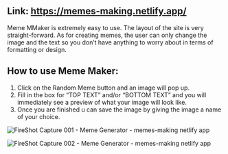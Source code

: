 ## Link: https://memes-making.netlify.app/

Meme MMaker is extremely easy to use. The layout of the site is very straight-forward. As for creating memes, the user can only change the image and the text so you don’t have anything to worry about in terms of formatting or design.

## How to use Meme Maker:

1. Click on the Random Meme button and an image will pop up.
2. Fill in the box for “TOP TEXT” and/or “BOTTOM TEXT” and you will immediately see a preview of what your image will look like.
3. Once you are finished u can save the image by giving the image a name of your choice. 

![FireShot Capture 001 - Meme Generator - memes-making netlify app](https://user-images.githubusercontent.com/87966154/134773465-bc3c1ec5-7d62-4b7e-a070-cc88d6ebb273.png)

![FireShot Capture 002 - Meme Generator - memes-making netlify app](https://user-images.githubusercontent.com/87966154/134773485-d692d123-e126-422b-8e01-3cbb12966c46.png)

